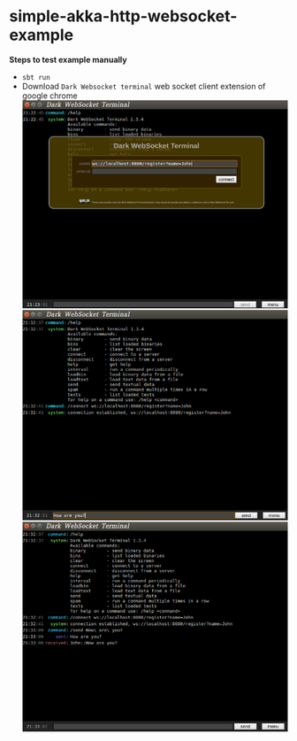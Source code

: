 # simple-akka-http-websocket-example

**Steps to test example manually**

- `sbt run`
- Download `Dark Websocket terminal` web socket client extension of google chrome
![Step 1](images/1.png)
![Step 2](images/2.png)
![Step 3](images/3.png)
